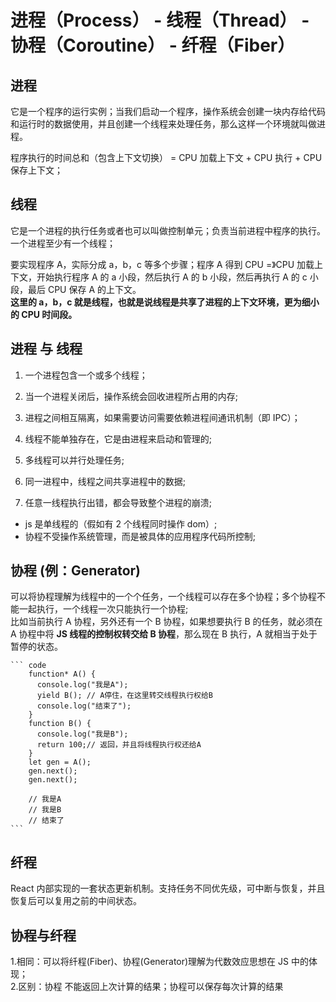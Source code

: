 # 进程（Process） - 线程（Thread） - 协程（Coroutine） - 纤程（Fiber）

## 进程

它是一个程序的运行实例；当我们启动一个程序，操作系统会创建一块内存给代码和运行时的数据使用，并且创建一个线程来处理任务，那么这样一个环境就叫做进程。

程序执行的时间总和（包含上下文切换） = CPU 加载上下文 + CPU 执行 + CPU 保存上下文；

## 线程

它是一个进程的执行任务或者也可以叫做控制单元；负责当前进程中程序的执行。一个进程至少有一个线程；

要实现程序 A，实际分成 a，b，c 等多个步骤；程序 A 得到 CPU =》CPU 加载上下文，开始执行程序 A 的 a 小段，然后执行 A 的 b 小段，然后再执行 A 的 c 小段，最后 CPU 保存 A 的上下文。  
**这里的 a，b，c 就是线程，也就是说线程是共享了进程的上下文环境，更为细小的 CPU 时间段。**

## 进程 与 线程

1. 一个进程包含一个或多个线程；
2. 当一个进程关闭后，操作系统会回收进程所占用的内存;
3. 进程之间相互隔离，如果需要访问需要依赖进程间通讯机制（即 IPC）；

4. 线程不能单独存在，它是由进程来启动和管理的;
5. 多线程可以并行处理任务;
6. 同一进程中，线程之间共享进程中的数据;
7. 任意一线程执行出错，都会导致整个进程的崩溃;

- js 是单线程的（假如有 2 个线程同时操作 dom）;
- 协程不受操作系统管理，而是被具体的应用程序代码所控制;

## 协程 (例：Generator)

可以将协程理解为线程中的一个个任务，一个线程可以存在多个协程；多个协程不能一起执行，一个线程一次只能执行一个协程;  
比如当前执行 A 协程，另外还有一个 B 协程，如果想要执行 B 的任务，就必须在 A 协程中将 **JS 线程的控制权转交给 B 协程**，那么现在 B 执行，A 就相当于处于暂停的状态。

    ``` code
        function* A() {
          console.log("我是A");
          yield B(); // A停住，在这里转交线程执行权给B
          console.log("结束了");
        }
        function B() {
          console.log("我是B");
          return 100;// 返回，并且将线程执行权还给A
        }
        let gen = A();
        gen.next();
        gen.next();

        // 我是A
        // 我是B
        // 结束了
    ```

## 纤程

React 内部实现的一套状态更新机制。支持任务不同优先级，可中断与恢复，并且恢复后可以复用之前的中间状态。

## 协程与纤程

1.相同：可以将纤程(Fiber)、协程(Generator)理解为代数效应思想在 JS 中的体现；  
2.区别：协程 不能返回上次计算的结果；协程可以保存每次计算的结果
